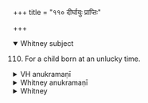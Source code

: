 +++
title = "११० दीर्घायुः प्राप्तिः"

+++
<details open><summary>Whitney subject</summary>

110. For a child born at an unlucky time.
</details>

<details><summary>VH anukramaṇī</summary>

दीर्घायुः प्राप्तिः।  
१-३ अथर्वा। अग्निः। त्रिष्टुप्, १ पङ्क्तिः।
</details>

<details><summary>Whitney anukramaṇī</summary>

[Atharvan.—āgneyam. trāiṣtubham: 1. pan̄kti.]
</details>

<details><summary>Whitney</summary>

### Comment
This hymn is not found in Pāipp. Kāuś. (46. 25) applies it for the benefit of a child born under an inauspicious asterism.


### Translations
Translated: Ludwig, p. 431; Zimmer, p. 321; Griffith, i. 305; Bloomfield, 109, 517.—With reference to the asterisms, see note to ii. 8. i; Zimmer, p. 356; Jacobi in Festgruss an Roth, p. 70.
</details>

